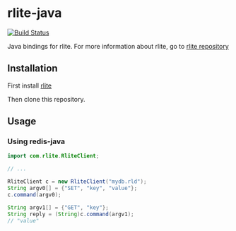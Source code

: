 # rlite-java

[![Build Status](https://travis-ci.org/seppo0010/rlite-java.svg?branch=master)](https://travis-ci.org/seppo0010/rlite-java)

Java bindings for rlite. For more information about rlite, go to
[rlite repository](https://github.com/seppo0010/rlite)

## Installation

First install [rlite](https://github.com/seppo0010/rlite#installation)

Then clone this repository.

## Usage

### Using redis-java

```java
import com.rlite.RliteClient;

// ...

RliteClient c = new RliteClient("mydb.rld");
String argv0[] = {"SET", "key", "value"};
c.command(argv0);

String argv1[] = {"GET", "key"};
String reply = (String)c.command(argv1);
// "value"
```
